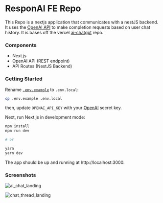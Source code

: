 # ResponAI FE Repo

This Repo is a nextjs application that communicates with a nestJS backend. It uses the [OpenAI API](https://beta.openai.com/docs/api-reference/completions/create) to make completion requests based on user chat history.
It is bases off the vercel [ai-chatgpt](https://github.com/vercel/examples/tree/main/solutions/ai-chatgpt) repo.

### Components

- Next.js
- OpenAI API (REST endpoint)
- API Routes (NestJS Backend)

### Getting Started

Rename [`.env.example`](.env.example) to `.env.local`:

```bash
cp .env.example .env.local
```

then, update `OPENAI_API_KEY` with your [OpenAI](https://beta.openai.com/account/api-keys) secret key.

Next, run Next.js in development mode:

```bash
npm install
npm run dev

# or

yarn
yarn dev
```

The app should be up and running at http://localhost:3000.

### Screenshots
![ai_chat_landing](https://github.com/Genie-Technologies/ai-chat-next/assets/14829509/d7648ad1-e88c-47e9-a94c-24c714342292)

![chat_thread_landing](https://github.com/Genie-Technologies/ai-chat-next/assets/14829509/86e00d3f-cba6-4dc6-aa45-3d0b73e70d38)
